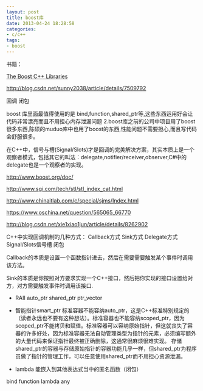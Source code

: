 ```yaml
---
layout: post
title: boost库
date: 2013-04-24 18:28:58
categories:
- c/c++
tags:
- boost
---
```


书籍：

[The Boost C++ Libraries ](http://zh.highscore.de/cpp/boost/)

http://blog.csdn.net/sunny2038/article/details/7509792

回调 闭包

 boost 库里面最值得使用的是 bind,function,shared_ptr等,这些东西运用好会让代码非常漂亮而且不用担心内存泄漏问题
2.boost库之前的公司中项目用了boost很多东西,陈硕的muduo库中也用了boost的东西,性能问题不需要担心,而且写代码会舒服很多。

在C++中，信号与槽(Signal/Slots)才是回调的完美解决方案，其实本质上是一个观察者模式，包括其它的叫法：delegate,notifier/receiver,observer,C#中的delegate也是一个观察者的实现。

http://www.boost.org/doc/

http://www.sgi.com/tech/stl/stl_index_cat.html

http://www.chinaitlab.com/c/special/sjms/Index.html

https://www.oschina.net/question/565065_66770



http://blog.csdn.net/xie1xiao1jun/article/details/8262902

C++中实现回调机制的几种方式：
Callback方式 Sink方式 Delegate方式 Signal/Slots信号槽 闭包

Callback的本质是设置一个函数指针进去，然后在需要需要触发某个事件时调用该方法。

Sink的本质是你按照对方要求实现一个C++接口，然后把你实现的接口设置给对方，对方需要触发事件时调用该接口.

- RAII
auto_ptr shared_ptr ptr_vector
- 智能指针smart_ptr 标准容器不能容纳auto_ptr，这是C++标准特别规定的（读者永远也不要有这种想法）。标准容器也不能容纳scoped_ptr，因为scoped_ptr不能拷贝和赋值。标准容器可以容纳原始指针，但这就丧失了容器的许多好处，因为标准容器无法自动管理类型为指针的元素，必须编写额外的大量代码来保证指针最终被正确删除，这通常很麻烦很难实现。
存储shared_ptr的容器与存储原始指针的容器功能几乎一样，但shared_ptr为程序员做了指针的管理工作，可以任意使用shared_ptr而不用担心资源泄漏。

- lambda 能嵌入到其他表达式当中的匿名函数（闭包）

bind function lambda any